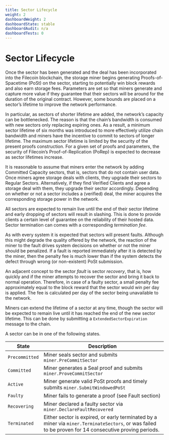 ```yaml
---
title: Sector Lifecycle
weight: 2
dashboardWeight: 2
dashboardState: stable
dashboardAudit: n/a
dashboardTests: 0
---
```


# Sector Lifecycle

Once the sector has been generated and the deal has been incorporated into the Filecoin blockchain, the storage miner begins generating Proofs-of-Spacetime (PoSt) on the sector, starting to potentially win block rewards and also earn storage fees. Parameters are set so that miners generate and capture more value if they guarantee that their sectors will be around for the duration of the original contract. However, some bounds are placed on a sectorʼs lifetime to improve the network performance.

In particular, as sectors of shorter lifetime are added, the networkʼs capacity can be bottlenecked. The reason is that the chainʼs bandwidth is consumed with new sectors only replacing expiring ones. As a result, a minimum sector lifetime of six months was introduced to more effectively utilize chain bandwidth and miners have the incentive to commit to sectors of longer lifetime. The maximum sector lifetime is limited by the security of the present proofs construction. For a given set of proofs and parameters, the security of Filecoinʼs Proof-of-Replication (PoRep) is expected to decrease as sector lifetimes increase.

It is reasonable to assume that miners enter the network by adding Committed Capacity sectors, that is, sectors that do not contain user data. Once miners agree storage deals with clients, they upgrade their sectors to Regular Sectors. Alternatively, if they find Verified Clients and agree a storage deal with them, they upgrade their sector accordingly. Depending on whether or not a sector includes a (verified) deal, the miner acquires the corresponding storage power in the network.

All sectors are expected to remain live until the end of their sector lifetime and early dropping of sectors will result in slashing. This is done to provide clients a certain level of guarantee on the reliability of their hosted data. Sector termination can comes with a corresponding _termination fee_.

As with every system it is expected that sectors will present faults. Although this might degrade the quality offered by the network, the reaction of the miner to the fault drives system decisions on whether or not the miner should be penalized. If a fault is reported immediately after it is detected by the miner, then the penalty fee is much lower than if the system detects the defect through wrong (or non-existent) PoSt submission.

An adjacent concept to the sector _fault_ is sector _recovery_, that is, how quickly and if the miner attempts to recover the sector and bring it back to normal operation. Therefore, in case of a faulty sector, a small penalty fee approximately equal to the block reward that the sector would win per day is applied. The fee is calculated per day of the sector being unavailable to the network.

Miners can extend the lifetime of a sector at any time, though the sector will be expected to remain live until it has reached the end of the new sector lifetime. This can be done by submitting a `ExtendedSectorExpiration` message to the chain.

A sector can be in one of the following states.

| State          | Description                                                                                                                                           |
|----------------|-------------------------------------------------------------------------------------------------------------------------------------------------------|
| `Precommitted` | Miner seals sector and submits `miner.PreCommitSector`                                                                                                |
| `Committed`    | Miner generates a Seal proof and submits `miner.ProveCommitSector`                                                                                    |
| `Active`       | Miner generate valid PoSt proofs and timely submits `miner.SubmitWindowedPoSt`                                                                        |
| `Faulty`       | Miner fails to generate a proof (see Fault section)                                                                                                   |
| `Recovering`   | Miner declared a faulty sector via `miner.DeclareFaultRecovered`                                                                                      |
| `Terminated`   | Either sector is expired, or early terminated by a miner via `miner.TerminateSectors`, or was failed to be proven for 14 consecutive proving periods. |
